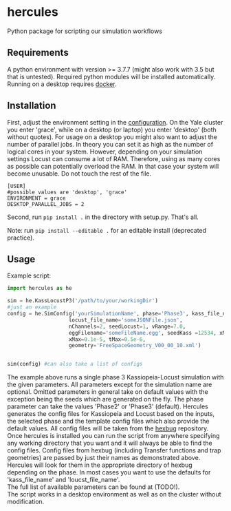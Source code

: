 # hercules
Python package for scripting our simulation workflows

## Requirements

A python environment with version >= 3.7.7 (might also work with 3.5 but that is untested). Required python modules will be installed automatically.
Running on a desktop requires [docker](https://www.docker.com/get-started).

## Installation

First, adjust the environment setting in the [configuration](./hercules/settings/config.ini). On the Yale cluster you enter 'grace', while on a desktop (or laptop) you enter 'desktop' (both without quotes). For usage on a desktop you might also want to adjust the number of parallel jobs. In theory you can set it as high as the number of logical cores in your system. However, depending on your simulation settings Locust can consume a lot of RAM. Therefore, using as many cores as possible can potentially overload the RAM. In that case your system will become unusable. Do not touch the rest of the file.
```
[USER]
#possible values are 'desktop', 'grace'
ENVIRONMENT = grace
DESKTOP_PARALLEL_JOBS = 2
```

Second, run `pip install .` in the directory with setup.py. That's all.

Note: run `pip install --editable .` for an editable install (deprecated practice).

## Usage

Example script:

```python
import hercules as he

sim = he.KassLocustP3('/path/to/your/workingDir')
#just an example
config = he.SimConfig('yourSimulationName', phase='Phase3', kass_file_name='someXMLFile.xml', 
                    locust_file_name='someJSONFile.json', 
                    nChannels=2, seedLocust=1, vRange=7.0,
                    eggFilename='someFileName.egg', seedKass =12534, xMin=-0.1e-5, 
                    xMax=0.1e-5, tMax=0.5e-6,
                    geometry='FreeSpaceGeometry_V00_00_10.xml')


sim(config) #can also take a list of configs

```
The example above runs a single phase 3 Kassiopeia-Locust simulation with the given parameters. All parameters except for the simulation name are optional. Omitted parameters in general take on default values with the exception being the seeds which are generated on the fly. The phase parameter can take the values 'Phase2' or 'Phase3' (default). Hercules generates the config files for Kassiopeia and Locust based on the inputs, the selected phase and the template config files which also provide the default values. All config files will be taken from the [hexbug](https://github.com/project8/hexbug/tree/459dffe30eea7d8bab9ddff78b63fda5198041ad) repository. Once hercules is installed you can run the script from anywhere specifying any working directory that you want and it will always be able to find the config files. Config files from hexbug (including Transfer functions and trap geometries) are passed by just their names as demonstrated above. Hercules will look for them in the appropriate directory of hexbug depending on the phase. In most cases you want to use the defaults for 'kass_file_name' and 'loucst_file_name'.  
The full list of available parameters can be found at (TODO!).  
The script works in a desktop environment as well as on the cluster without modification. 
